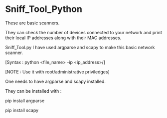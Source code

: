 # Sniff_Tool_Python
These are basic scanners.

They can check the number of devices connected to your network and print their local IP addresses along with their MAC addresses.

Sniff_Tool.py
I have used argparse and scapy to make this basic network scanner.

[Syntax : python <file_name> -ip <ip_address>/<subnet>]

[NOTE : Use it with root/administrative priviledges]

One needs to have argparse and scapy installed.

They can be installed with :

pip install argparse

pip install scapy
